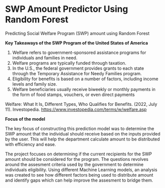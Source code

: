 # SWP Amount Predictor Using Random Forest
Predicting Social Welfare Program (SWP) amount using Random Forest

__Key Takeaways of the SWP Program of the United States of America__

1. Welfare refers to government-sponsored assistance programs for individuals and families in need.
2. Welfare programs are typically funded through taxation.
3. In the U.S., the federal government provides grants to each state through the Temporary Assistance for Needy Families program.
4. Eligibility for benefits is based on a number of factors, including income levels and family size.
5. Welfare beneficiaries usually receive biweekly or monthly payments in the form of food stamps, vouchers, or even direct payments

Welfare: What It Is, Different Types, Who Qualifies for Benefits. (2022, July 11). Investopedia. https://www.investopedia.com/terms/w/welfare.asp


__Focus of the model__

The key focus of constructing this prediction model was to determine the SWP amount that the individual should receive based on the inputs provided by the user. This will help the department calculate amount to be distributed with efficiency and ease. 

The project focuses on determining if the current recipients for the SWP amount should be considered for the program. The questions revolves around the assesment criteria used by the government to determine individuals eligibility. Using different Machine Learning models, an analysis was created to see how different factors being used to distribute amount and identify gaps which can help improve the assesment to bridge them. 
